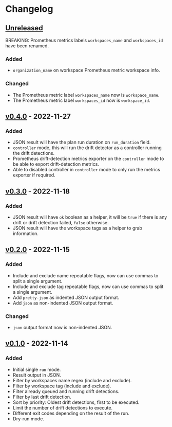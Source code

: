 # Changelog

## [Unreleased]

BREAKING: Prometheus metrics labels `workspaces_name` and `workspaces_id` have been renamed.

### Added

- `organization_name` on workspace Prometheus metric workspace info.

### Changed

- The Prometheus metric label `workspaces_name` now is `workspace_name`.
- The Prometheus metric label `workspaces_id` now is `workspace_id`.

## [v0.4.0] - 2022-11-27

### Added

- JSON result will have the plan run duration on `run_duration` field.
- `controller` mode, this will run the drift detector as a controller running the drift detections.
- Prometheus drift-detection metrics exporter on the `controller` mode to be able to export drift-detection metrics.
- Able to disabled controller in `controller` mode to only run the metrics exporter if required.

## [v0.3.0] - 2022-11-18

### Added

- JSON result will have `ok` boolean as a helper, it will be `true` if there is any drift or drift detection failed, `false` otherwise.
- JSON result will have the workspace tags as a helper to grab information.

## [v0.2.0] - 2022-11-15

### Added

- Include and exclude name repeatable flags, now can use commas to split a single argument.
- Include and exclude tag repeatable flags, now can use commas to split a single argument.
- Add `pretty-json` as indented JSON output format.
- Add `json` as non-indented JSON output format.

### Changed

- `json` output format now is non-indented JSON.

## [v0.1.0] - 2022-11-14

### Added

- Initial single `run` mode.
- Result output in JSON.
- Filter by workspaces name regex (include and exclude).
- Filter by workspace tag (include and exclude).
- Filter already queued and running drift detections.
- Filter by last drift detection.
- Sort by priority: Oldest drift detections, first to be executed.
- Limit the number of drift detections to execute.
- Different exit codes depending on the result of the run.
- Dry-run mode.

[unreleased]: https://github.com/slok/tfe-drift/compare/v0.4.0...HEAD
[v0.4.0]: https://github.com/slok/tfe-drift/compare/v0.3.0...v0.4.0
[v0.3.0]: https://github.com/slok/tfe-drift/compare/v0.2.0...v0.3.0
[v0.2.0]: https://github.com/slok/tfe-drift/compare/v0.1.0...v0.2.0
[v0.1.0]: https://github.com/slok/tfe-drift/releases/tag/v0.1.0

